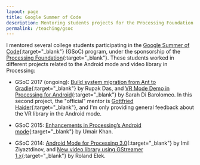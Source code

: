 ```yaml
---
layout: page
title: Google Summer of Code
description: Mentoring students projects for the Processing Foundation (2014, 2015, & 2017)
permalink: /teaching/gsoc
---
```


I mentored several college students participating in the [Google Summer of Code](https://summerofcode.withgoogle.com/){:target="_blank"} (GSoC) program, under the sponsorship of the [Processing Foundation](https://processingfoundation.org/initiatives/google-summer-of-code){:target="_blank"}. These students worked in different projects related to the Android mode and video library in Processing: 

* GSoC 2017 (ongoing): [Build system migration from Ant to Gradle](https://procandsoc17.wordpress.com/){:target="_blank"} by Rupak Das, and [VR Mode Demo in Processing for Android](https://picorana.github.io/blog){:target="_blank"} by Sarah Di Barolomeo. In this second project, the "official" mentor is [Gottfried Haider](http://ghai.xyz/){:target="_blank"}, and I'm only providing general feedback about the VR library in the Android mode.

* GSoC 2015: [Enhancements in Processing’s Android mode](http://omerjerk.in/index.php/2015/08/15/gsoc-2015-the-processing-foundation/){:target="_blank"} by Umair Khan.

* GSoC 2014: [Android Mode for Processing 3.0](https://www.google-melange.com/archive/gsoc/2014/orgs/processing/projects/imilka.html){:target="_blank"} by Imil Ziyaztdinov, and [New video library using GStreamer 1.x](https://github.com/gstreamer-java/gir2java/wiki/GSOC-2014-report){:target="_blank"} by Roland Elek.
